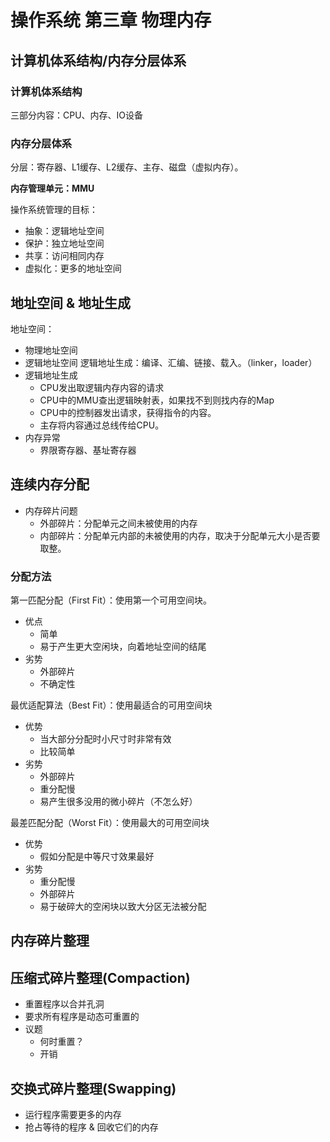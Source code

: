 # 操作系统 第三章 物理内存

## 计算机体系结构/内存分层体系

### 计算机体系结构

三部分内容：CPU、内存、IO设备

### 内存分层体系

分层：寄存器、L1缓存、L2缓存、主存、磁盘（虚拟内存）。

**内存管理单元：MMU**

操作系统管理的目标：
- 抽象：逻辑地址空间
- 保护：独立地址空间
- 共享：访问相同内存
- 虚拟化：更多的地址空间

## 地址空间 & 地址生成

地址空间：
- 物理地址空间
- 逻辑地址空间
逻辑地址生成：编译、汇编、链接、载入。（linker，loader）
- 逻辑地址生成
    - CPU发出取逻辑内存内容的请求
    - CPU中的MMU查出逻辑映射表，如果找不到则找内存的Map
    - CPU中的控制器发出请求，获得指令的内容。
    - 主存将内容通过总线传给CPU。
- 内存异常
    - 界限寄存器、基址寄存器

## 连续内存分配

- 内存碎片问题
    - 外部碎片：分配单元之间未被使用的内存
    - 内部碎片：分配单元内部的未被使用的内存，取决于分配单元大小是否要取整。

### 分配方法

第一匹配分配（First Fit）：使用第一个可用空间块。

- 优点
    - 简单
    - 易于产生更大空闲块，向着地址空间的结尾
- 劣势
    - 外部碎片
    - 不确定性

最优适配算法（Best Fit）：使用最适合的可用空间块

- 优势
    - 当大部分分配时小尺寸时非常有效
    - 比较简单
- 劣势
    - 外部碎片
    - 重分配慢
    - 易产生很多没用的微小碎片（不怎么好）

最差匹配分配（Worst Fit）：使用最大的可用空间块

- 优势
    - 假如分配是中等尺寸效果最好
- 劣势
    - 重分配慢
    - 外部碎片
    - 易于破碎大的空闲块以致大分区无法被分配

## 内存碎片整理

## 压缩式碎片整理(Compaction)

- 重置程序以合并孔洞
- 要求所有程序是动态可重置的
- 议题
    - 何时重置？
    - 开销

## 交换式碎片整理(Swapping)

- 运行程序需要更多的内存
- 抢占等待的程序 & 回收它们的内存